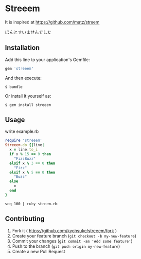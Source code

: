 # Streeem

It is inspired at https://github.com/matz/streem

ほんとすいませんでした

## Installation

Add this line to your application's Gemfile:

```ruby
gem 'streeem'
```

And then execute:

    $ bundle

Or install it yourself as:

    $ gem install streeem

## Usage

write example.rb

```ruby
require 'streeem'
Streeem.do {|line|
  x = line.to_i
  if x % 15 == 0 then
    "FizzBuzz"
  elsif x % 3 == 0 then
    "Fizz"
  elsif x % 5 == 0 then
    "Buzz"
  else
    x
  end
}
```

```shell
seq 100 | ruby streem.rb 
```

## Contributing

1. Fork it ( https://github.com/kyohsuke/streeem/fork )
2. Create your feature branch (`git checkout -b my-new-feature`)
3. Commit your changes (`git commit -am 'Add some feature'`)
4. Push to the branch (`git push origin my-new-feature`)
5. Create a new Pull Request
